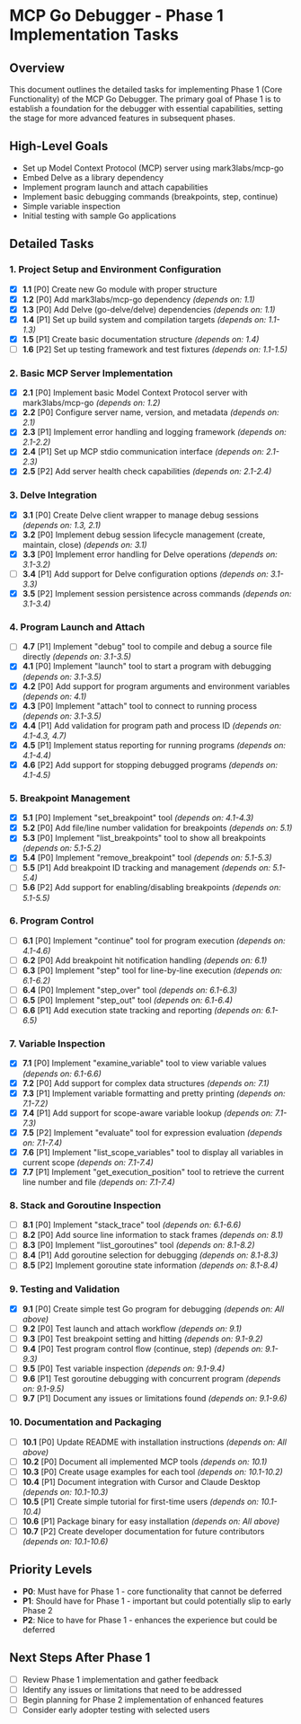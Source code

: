 # MCP Go Debugger - Phase 1 Implementation Tasks

## Overview

This document outlines the detailed tasks for implementing Phase 1 (Core Functionality) of the MCP Go Debugger. The primary goal of Phase 1 is to establish a foundation for the debugger with essential capabilities, setting the stage for more advanced features in subsequent phases.

## High-Level Goals

- Set up Model Context Protocol (MCP) server using mark3labs/mcp-go
- Embed Delve as a library dependency
- Implement program launch and attach capabilities
- Implement basic debugging commands (breakpoints, step, continue)
- Simple variable inspection
- Initial testing with sample Go applications

## Detailed Tasks

### 1. Project Setup and Environment Configuration

- [x] **1.1** [P0] Create new Go module with proper structure
- [x] **1.2** [P0] Add mark3labs/mcp-go dependency *(depends on: 1.1)*
- [x] **1.3** [P0] Add Delve (go-delve/delve) dependencies *(depends on: 1.1)*
- [x] **1.4** [P1] Set up build system and compilation targets *(depends on: 1.1-1.3)*
- [x] **1.5** [P1] Create basic documentation structure *(depends on: 1.4)*
- [ ] **1.6** [P2] Set up testing framework and test fixtures *(depends on: 1.1-1.5)*

### 2. Basic MCP Server Implementation

- [x] **2.1** [P0] Implement basic Model Context Protocol server with mark3labs/mcp-go *(depends on: 1.2)*
- [x] **2.2** [P0] Configure server name, version, and metadata *(depends on: 2.1)*
- [x] **2.3** [P1] Implement error handling and logging framework *(depends on: 2.1-2.2)*
- [x] **2.4** [P1] Set up MCP stdio communication interface *(depends on: 2.1-2.3)*
- [x] **2.5** [P2] Add server health check capabilities *(depends on: 2.1-2.4)*

### 3. Delve Integration

- [x] **3.1** [P0] Create Delve client wrapper to manage debug sessions *(depends on: 1.3, 2.1)*
- [x] **3.2** [P0] Implement debug session lifecycle management (create, maintain, close) *(depends on: 3.1)*
- [x] **3.3** [P0] Implement error handling for Delve operations *(depends on: 3.1-3.2)*
- [ ] **3.4** [P1] Add support for Delve configuration options *(depends on: 3.1-3.3)*
- [x] **3.5** [P2] Implement session persistence across commands *(depends on: 3.1-3.4)*

### 4. Program Launch and Attach

- [ ] **4.7** [P1] Implement "debug" tool to compile and debug a source file directly *(depends on: 3.1-3.5)*
- [x] **4.1** [P0] Implement "launch" tool to start a program with debugging *(depends on: 3.1-3.5)*
- [x] **4.2** [P0] Add support for program arguments and environment variables *(depends on: 4.1)*
- [x] **4.3** [P0] Implement "attach" tool to connect to running process *(depends on: 3.1-3.5)*
- [x] **4.4** [P1] Add validation for program path and process ID *(depends on: 4.1-4.3, 4.7)*
- [x] **4.5** [P1] Implement status reporting for running programs *(depends on: 4.1-4.4)*
- [x] **4.6** [P2] Add support for stopping debugged programs *(depends on: 4.1-4.5)*

### 5. Breakpoint Management

- [x] **5.1** [P0] Implement "set_breakpoint" tool *(depends on: 4.1-4.3)*
- [x] **5.2** [P0] Add file/line number validation for breakpoints *(depends on: 5.1)*
- [x] **5.3** [P0] Implement "list_breakpoints" tool to show all breakpoints *(depends on: 5.1-5.2)*
- [x] **5.4** [P0] Implement "remove_breakpoint" tool *(depends on: 5.1-5.3)*
- [ ] **5.5** [P1] Add breakpoint ID tracking and management *(depends on: 5.1-5.4)*
- [ ] **5.6** [P2] Add support for enabling/disabling breakpoints *(depends on: 5.1-5.5)*

### 6. Program Control

- [ ] **6.1** [P0] Implement "continue" tool for program execution *(depends on: 4.1-4.6)*
- [ ] **6.2** [P0] Add breakpoint hit notification handling *(depends on: 6.1)*
- [ ] **6.3** [P0] Implement "step" tool for line-by-line execution *(depends on: 6.1-6.2)*
- [ ] **6.4** [P0] Implement "step_over" tool *(depends on: 6.1-6.3)*
- [ ] **6.5** [P0] Implement "step_out" tool *(depends on: 6.1-6.4)*
- [ ] **6.6** [P1] Add execution state tracking and reporting *(depends on: 6.1-6.5)*

### 7. Variable Inspection

- [x] **7.1** [P0] Implement "examine_variable" tool to view variable values *(depends on: 6.1-6.6)*
- [x] **7.2** [P0] Add support for complex data structures *(depends on: 7.1)*
- [x] **7.3** [P1] Implement variable formatting and pretty printing *(depends on: 7.1-7.2)*
- [x] **7.4** [P1] Add support for scope-aware variable lookup *(depends on: 7.1-7.3)*
- [x] **7.5** [P2] Implement "evaluate" tool for expression evaluation *(depends on: 7.1-7.4)*
- [x] **7.6** [P1] Implement "list_scope_variables" tool to display all variables in current scope *(depends on: 7.1-7.4)*
- [x] **7.7** [P1] Implement "get_execution_position" tool to retrieve the current line number and file *(depends on: 7.1-7.4)*

### 8. Stack and Goroutine Inspection

- [ ] **8.1** [P0] Implement "stack_trace" tool *(depends on: 6.1-6.6)*
- [ ] **8.2** [P0] Add source line information to stack frames *(depends on: 8.1)*
- [ ] **8.3** [P0] Implement "list_goroutines" tool *(depends on: 8.1-8.2)*
- [ ] **8.4** [P1] Add goroutine selection for debugging *(depends on: 8.1-8.3)*
- [ ] **8.5** [P2] Implement goroutine state information *(depends on: 8.1-8.4)*

### 9. Testing and Validation

- [x] **9.1** [P0] Create simple test Go program for debugging *(depends on: All above)*
- [ ] **9.2** [P0] Test launch and attach workflow *(depends on: 9.1)*
- [ ] **9.3** [P0] Test breakpoint setting and hitting *(depends on: 9.1-9.2)*
- [ ] **9.4** [P0] Test program control flow (continue, step) *(depends on: 9.1-9.3)*
- [ ] **9.5** [P0] Test variable inspection *(depends on: 9.1-9.4)*
- [ ] **9.6** [P1] Test goroutine debugging with concurrent program *(depends on: 9.1-9.5)*
- [ ] **9.7** [P1] Document any issues or limitations found *(depends on: 9.1-9.6)*

### 10. Documentation and Packaging

- [ ] **10.1** [P0] Update README with installation instructions *(depends on: All above)*
- [ ] **10.2** [P0] Document all implemented MCP tools *(depends on: 10.1)*
- [ ] **10.3** [P0] Create usage examples for each tool *(depends on: 10.1-10.2)*
- [ ] **10.4** [P1] Document integration with Cursor and Claude Desktop *(depends on: 10.1-10.3)*
- [ ] **10.5** [P1] Create simple tutorial for first-time users *(depends on: 10.1-10.4)*
- [ ] **10.6** [P1] Package binary for easy installation *(depends on: All above)*
- [ ] **10.7** [P2] Create developer documentation for future contributors *(depends on: 10.1-10.6)*

## Priority Levels

- **P0**: Must have for Phase 1 - core functionality that cannot be deferred
- **P1**: Should have for Phase 1 - important but could potentially slip to early Phase 2
- **P2**: Nice to have for Phase 1 - enhances the experience but could be deferred

## Next Steps After Phase 1

- [ ] Review Phase 1 implementation and gather feedback
- [ ] Identify any issues or limitations that need to be addressed
- [ ] Begin planning for Phase 2 implementation of enhanced features
- [ ] Consider early adopter testing with selected users 